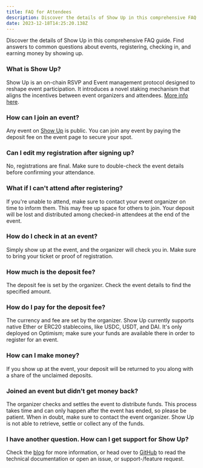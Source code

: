 ```yaml
---
title: FAQ for Attendees
description: Discover the details of Show Up in this comprehensive FAQ guide. Find answers to common questions about events, registering, checking in, and earning money by showing up.
date: 2023-12-18T14:25:20.138Z
---
```


Discover the details of Show Up in this comprehensive FAQ guide. Find answers to common questions about events, registering, checking in, and earning money by showing up.

### What is Show Up?

Show Up is an on-chain RSVP and Event management protocol designed to reshape event participation. It introduces a novel staking mechanism that aligns the incentives between event organizers and attendees. [More info here](https://blog.showup.events/introducing-show-up-protocol).

### How can I join an event?

Any event on [Show Up](https://www.showup.events/) is public. You can join any event by paying the deposit fee on the event page to secure your spot.

### Can I edit my registration after signing up?

No, registrations are final. Make sure to double-check the event details before confirming your attendance.

### What if I can't attend after registering?

If you're unable to attend, make sure to contact your event organizer on time to inform them. This may free up space for others to join. Your deposit will be lost and distributed among checked-in attendees at the end of the event.

### How do I check in at an event?

Simply show up at the event, and the organizer will check you in. Make sure to bring your ticket or proof of registration.

### How much is the deposit fee?

The deposit fee is set by the organizer. Check the event details to find the specified amount.

### How do I pay for the deposit fee?

The currency and fee are set by the organizer. Show Up currently supports native Ether or ERC20 stablecoins, like USDC, USDT, and DAI. It's only deployed on Optimism; make sure your funds are available there in order to register for an event.

### How can I make money?

If you show up at the event, your deposit will be returned to you along with a share of the unclaimed deposits.

### Joined an event but didn't get money back?

The organizer checks and settles the event to distribute funds. This process takes time and can only happen after the event has ended, so please be patient. When in doubt, make sure to contact the event organizer. Show Up is not able to retrieve, settle or collect any of the funds.

### I have another question. How can I get support for Show Up?

Check the [blog](https://blog.showup.events/) for more information, or head over to [GitHub](https://github.com/wslyvh/show-up) to read the technical documentation or open an issue, or support-/feature request.
